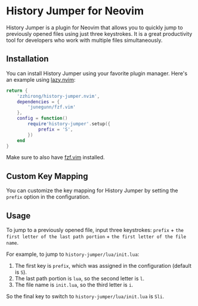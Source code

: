 # History Jumper for Neovim

History Jumper is a plugin for Neovim that allows you to quickly jump to previously opened files using just three keystrokes. It is a great productivity tool for developers who work with multiple files simultaneously.

## Installation

You can install History Jumper using your favorite plugin manager. Here's an example using [lazy.nvim](https://github.com/tjdevries/lazy.nvim):

```lua
return {
    'zzhirong/history-jumper.nvim',
    dependencies = {
        'junegunn/fzf.vim'
    },
    config = function()
        require'history-jumper'.setup({
            prefix = 'S',
        })
    end
}
```

Make sure to also have [fzf.vim](https://github.com/junegunn/fzf.vim) installed.

## Custom Key Mapping

You can customize the key mapping for History Jumper by setting the `prefix` option in the configuration.

## Usage

To jump to a previously opened file, input three keystrokes: `prefix` + `the first letter of the last path portion` + `the first letter of the file name`.

For example, to jump to `history-jumper/lua/init.lua`:

1. The first key is `prefix`, which was assigned in the configuration (default is `S`).
2. The last path portion is `lua`, so the second letter is `l`.
3. The file name is `init.lua`, so the third letter is `i`.

So the final key to switch to `history-jumper/lua/init.lua` is `Sli`.
